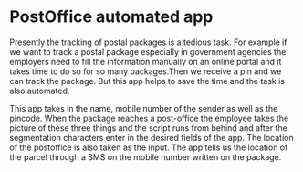 # PostOffice automated app

Presently the tracking of postal packages is a tedious task. For example if we want to track a postal package especially in government agencies the employers need to fill the information manually on an online portal and it takes time to do so for so many packages.Then we receive a pin and we can track the package. But this app helps to save the time and the task is also automated.

This app takes in the name, mobile number of the sender as well as the pincode. When the package reaches a post-office the employee takes the picture of these three things and the script runs from behind and after the segmentation characters enter in the desired fields of the app. The location of the postoffice is also taken as the input. The app tells us the location of the parcel through a SMS on the mobile number written on the package. 